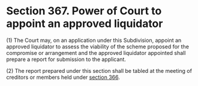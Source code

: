 # Section 367. Power of Court to appoint an approved liquidator

\(1\) The Court may, on an application under this Subdivision, appoint an approved liquidator to assess the viability of the scheme proposed for the compromise or arrangement and the approved liquidator appointed shall prepare a report for submission to the applicant.

\(2\) The report prepared under this section shall be tabled at the meeting of creditors or members held under [section 366](section-366.-power-of-court-to-order-compromise-or-arrangement-with-creditors-and-members.md).

